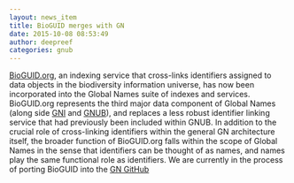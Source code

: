 ```yaml
---
layout: news_item
title: BioGUID merges with GN
date: 2015-10-08 08:53:49
author: deepreef
categories: gnub
---
```


[BioGUID.org], an indexing service that cross-links identifiers assigned to data objects in the biodiversity information universe, has now been incorporated into the Global Names suite of indexes and services. BioGUID.org represents the third major data component of Global Names (along side [GNI] and [GNUB]), and replaces a less robust identifier linking service that had previously been included within GNUB.  In addition to the crucial role of cross-linking identifiers within the general GN architecture itself, the broader function of BioGUID.org falls within the scope of Global Names in the sense that identifiers can be thought of as names, and names play the same functional role as identifiers.  We are currently in the process of porting BioGUID into the [GN GitHub]


[BioGUID.org]: http://bioguid.globalnames.org
[GNI]: http://gni.globalnames.org
[GNUB]: http://gnub.globalnames.org
[GN GitHub]: https://github.com/GlobalNamesArchitecture